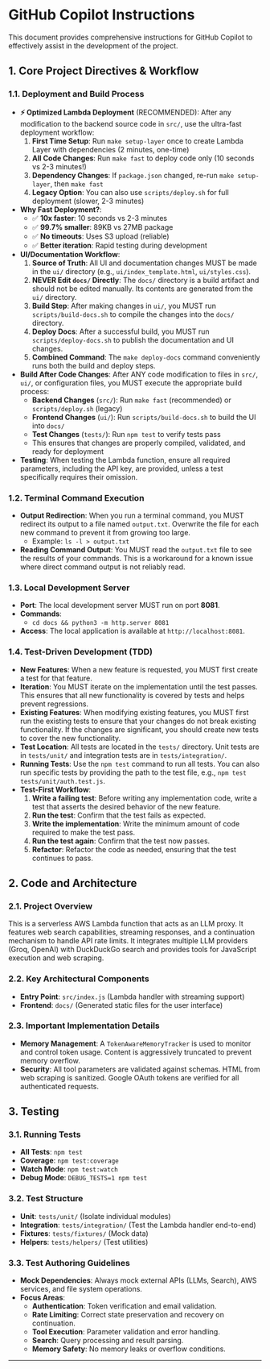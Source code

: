 # GitHub Copilot Instructions 

This document provides comprehensive instructions for GitHub Copilot to effectively assist in the development of the project.



## 1. Core Project Directives & Workflow

### 1.1. Deployment and Build Process

- **⚡ Optimized Lambda Deployment** (RECOMMENDED): After any modification to the backend source code in `src/`, use the ultra-fast deployment workflow:
    1.  **First Time Setup**: Run `make setup-layer` once to create Lambda Layer with dependencies (2 minutes, one-time)
    2.  **All Code Changes**: Run `make fast` to deploy code only (10 seconds vs 2-3 minutes!)
    3.  **Dependency Changes**: If `package.json` changed, re-run `make setup-layer`, then `make fast`
    4.  **Legacy Option**: You can also use `scripts/deploy.sh` for full deployment (slower, 2-3 minutes)
- **Why Fast Deployment?**:
    - ✅ **10x faster**: 10 seconds vs 2-3 minutes
    - ✅ **99.7% smaller**: 89KB vs 27MB package
    - ✅ **No timeouts**: Uses S3 upload (reliable)
    - ✅ **Better iteration**: Rapid testing during development
- **UI/Documentation Workflow**:
    1.  **Source of Truth**: All UI and documentation changes MUST be made in the `ui/` directory (e.g., `ui/index_template.html`, `ui/styles.css`).
    2.  **NEVER Edit `docs/` Directly**: The `docs/` directory is a build artifact and should not be edited manually. Its contents are generated from the `ui/` directory.
    3.  **Build Step**: After making changes in `ui/`, you MUST run `scripts/build-docs.sh` to compile the changes into the `docs/` directory.
    4.  **Deploy Docs**: After a successful build, you MUST run `scripts/deploy-docs.sh` to publish the documentation and UI changes.
    5.  **Combined Command**: The `make deploy-docs` command conveniently runs both the build and deploy steps.
- **Build After Code Changes**: After ANY code modification to files in `src/`, `ui/`, or configuration files, you MUST execute the appropriate build process:
    - **Backend Changes** (`src/`): Run `make fast` (recommended) or `scripts/deploy.sh` (legacy)
    - **Frontend Changes** (`ui/`): Run `scripts/build-docs.sh` to build the UI into `docs/`
    - **Test Changes** (`tests/`): Run `npm test` to verify tests pass
    - This ensures that changes are properly compiled, validated, and ready for deployment
- **Testing**: When testing the Lambda function, ensure all required parameters, including the API key, are provided, unless a test specifically requires their omission.

### 1.2. Terminal Command Execution

- **Output Redirection**: When you run a terminal command, you MUST redirect its output to a file named `output.txt`. Overwrite the file for each new command to prevent it from growing too large.
    - Example: `ls -l > output.txt`
- **Reading Command Output**: You MUST read the `output.txt` file to see the results of your commands. This is a workaround for a known issue where direct command output is not reliably read.

### 1.3. Local Development Server

- **Port**: The local development server MUST run on port **8081**.
- **Commands**:
    - `cd docs && python3 -m http.server 8081`
- **Access**: The local application is available at `http://localhost:8081`.


### 1.4. Test-Driven Development (TDD)

- **New Features**: When a new feature is requested, you MUST first create a test for that feature.
- **Iteration**: You MUST iterate on the implementation until the test passes. This ensures that all new functionality is covered by tests and helps prevent regressions.
- **Existing Features**: When modifying existing features, you MUST first run the existing tests to ensure that your changes do not break existing functionality. If the changes are significant, you should create new tests to cover the new functionality.
- **Test Location**: All tests are located in the `tests/` directory. Unit tests are in `tests/unit/` and integration tests are in `tests/integration/`.
- **Running Tests**: Use the `npm test` command to run all tests. You can also run specific tests by providing the path to the test file, e.g., `npm test tests/unit/auth.test.js`.
- **Test-First Workflow**:
    1.  **Write a failing test**: Before writing any implementation code, write a test that asserts the desired behavior of the new feature.
    2.  **Run the test**: Confirm that the test fails as expected.
    3.  **Write the implementation**: Write the minimum amount of code required to make the test pass.
    4.  **Run the test again**: Confirm that the test now passes.
    5.  **Refactor**: Refactor the code as needed, ensuring that the test continues to pass.

## 2. Code and Architecture

### 2.1. Project Overview

This is a serverless AWS Lambda function that acts as an LLM proxy. It features web search capabilities, streaming responses, and a continuation mechanism to handle API rate limits. It integrates multiple LLM providers (Groq, OpenAI) with DuckDuckGo search and provides tools for JavaScript execution and web scraping.

### 2.2. Key Architectural Components

- **Entry Point**: `src/index.js` (Lambda handler with streaming support)
- **Frontend**: `docs/` (Generated static files for the user interface)

### 2.3. Important Implementation Details

- **Memory Management**: A `TokenAwareMemoryTracker` is used to monitor and control token usage. Content is aggressively truncated to prevent memory overflow.
- **Security**: All tool parameters are validated against schemas. HTML from web scraping is sanitized. Google OAuth tokens are verified for all authenticated requests.

## 3. Testing

### 3.1. Running Tests

- **All Tests**: `npm test`
- **Coverage**: `npm test:coverage`
- **Watch Mode**: `npm test:watch`
- **Debug Mode**: `DEBUG_TESTS=1 npm test`

### 3.2. Test Structure

- **Unit**: `tests/unit/` (Isolate individual modules)
- **Integration**: `tests/integration/` (Test the Lambda handler end-to-end)
- **Fixtures**: `tests/fixtures/` (Mock data)
- **Helpers**: `tests/helpers/` (Test utilities)

### 3.3. Test Authoring Guidelines

- **Mock Dependencies**: Always mock external APIs (LLMs, Search), AWS services, and file system operations.
- **Focus Areas**:
    - **Authentication**: Token verification and email validation.
    - **Rate Limiting**: Correct state preservation and recovery on continuation.
    - **Tool Execution**: Parameter validation and error handling.
    - **Search**: Query processing and result parsing.
    - **Memory Safety**: No memory leaks or overflow conditions.

---
